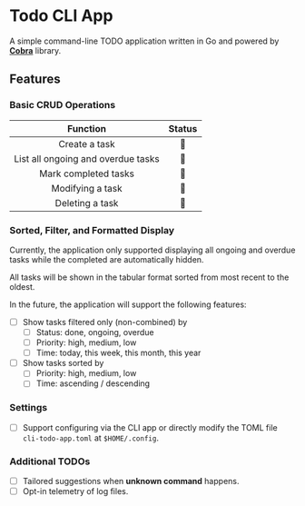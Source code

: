 # Todo CLI App

A simple command-line TODO application written in Go and powered by [**Cobra**](https://github.com/spf13/cobra/blob/main/site/content/user_guide.md) library.

## Features

### Basic CRUD Operations

|              Function              | Status |
| :--------------------------------: | :----: |
|           Create a task            |   🚧    |
| List all ongoing and overdue tasks |   🚧    |
|        Mark completed tasks        |   🚧    |
|          Modifying a task          |   🚧    |
|          Deleting a task           |   🚧    |

### Sorted, Filter, and Formatted Display

Currently, the application only supported displaying all ongoing and overdue tasks while the completed are automatically hidden.

All tasks will be shown in the tabular format sorted from most recent to the oldest.

In the future, the application will support the following features:

- [ ] Show tasks filtered only (non-combined) by
  - [ ] Status: done, ongoing, overdue
  - [ ] Priority: high, medium, low
  - [ ] Time: today, this week, this month, this year

- [ ] Show tasks sorted by
  - [ ] Priority: high, medium, low
  - [ ] Time: ascending / descending

### Settings

- [ ] Support configuring via the CLI app or directly modify the TOML file `cli-todo-app.toml` at `$HOME/.config`.

### Additional TODOs

- [ ] Tailored suggestions when **unknown command** happens.
- [ ] Opt-in telemetry of log files.
